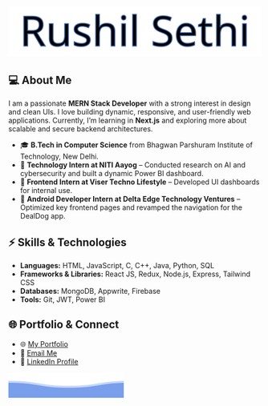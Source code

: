 ![Rushil Sethi](https://github.com/RushilSethi/RushilSethi/blob/main/animated_name.svg)

## 💻 About Me

I am a passionate **MERN Stack Developer** with a strong interest in design and clean UIs. I love building dynamic, responsive, and user-friendly web applications. Currently, I’m learning in **Next.js** and exploring more about scalable and secure backend architectures.

- 🎓 **B.Tech in Computer Science** from Bhagwan Parshuram Institute of Technology, New Delhi.
- 🏢 **Technology Intern at NITI Aayog** – Conducted research on AI and cybersecurity and built a dynamic Power BI dashboard.
- 📱 **Frontend Intern at Viser Techno Lifestyle** – Developed UI dashboards for internal use.
- 📲 **Android Developer Intern at Delta Edge Technology Ventures** – Optimized key frontend pages and revamped the navigation for the DealDog app.

## ⚡ Skills & Technologies

- **Languages:** HTML, JavaScript, C, C++, Java, Python, SQL
- **Frameworks & Libraries:** React JS, Redux, Node.js, Express, Tailwind CSS
- **Databases:** MongoDB, Appwrite, Firebase
- **Tools:** Git, JWT, Power BI

## 🌐 Portfolio & Connect

- 🌐 [My Portfolio](https://rushil-sethi.netlify.app/)
- 💌 [Email Me](mailto:rushilsethi333@gmail.com)
- 💼 [LinkedIn Profile](https://www.linkedin.com/in/rushil-sethi-3aa3a1217/)

![Rushil Sethi](https://github.com/RushilSethi/RushilSethi/blob/main/bottom_header.svg)

